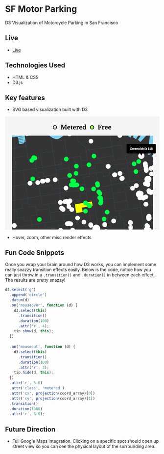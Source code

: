 # SF Motor Parking

D3 Visualization of Motorcycle Parking in San Francisco


## Live

* [Live](https://rodriguezlucha.github.io/motorcycle_graphs/)


## Technologies Used

* HTML & CSS
* D3.js

## Key features

* SVG based visualization built with D3

![splash](https://github.com/RodriguezLucha/motorcycle_graphs/raw/master/screenshots/zoomed.png)

* Hover, zoom, other misc render effects

## Fun Code Snippets

Once you wrap your brain around how D3 works, you can implement some really snazzy transition effects easily.
Below is the code, notice how you can just throw in a `.transition()` and `.duration()` in between each effect. 
The results are pretty snazzy!

```js
d3.select('g')
  .append('circle')
  .datum(d)
  .on('mouseover', function (d) {
    d3.select(this)
      .transition()
      .duration(100)
      .attr('r', 4);
    tip.show(d, this);
  })

  .on('mouseout', function (d) {
    d3.select(this)
      .transition()
      .duration(100)
      .attr('r', 3);
    tip.hide(d, this);
  })
  .attr('r', 5.0)
  .attr('class', 'metered')
  .attr('cx', projection(coord_array)[0])
  .attr('cy', projection(coord_array)[1])
  .transition()
  .duration(1000)
  .attr('r', 3.0);
```

## Future Direction
* Full Google Maps integration. Clicking on a specific spot should open up street view so you can see the physical layout of the surrounding area. 
